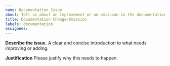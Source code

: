 ```yaml
---
name: Documentation Issue
about: Tell us about an improvement or an omission in the documentation.
title: Documentation Change/Omission
labels: documentation
assignees:
---
```


**Describe the issue.**
A clear and concise introduction to what needs improving or adding.

**Justification**
Please justify why this needs to happen.

